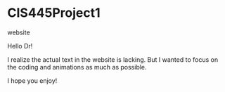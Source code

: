 # CIS445Project1
website


Hello Dr!

I realize the actual text in the website is lacking. But I wanted to focus on the coding and animations as much as possible. 

I hope you enjoy!
